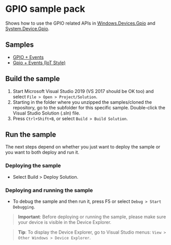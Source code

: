 # GPIO sample pack

Shows how to use the GPIO related APIs in [Windows.Devices.Gpio](http://docs.nanoframework.net/api/Windows.Devices.Gpio.html) and [System.Device.Gpio](http://docs.nanoframework.net/api/System.Device.Gpio.html).

## Samples

- [GPIO + Events](Gpio%2BEvents/)
- [Gpio + Events (IoT Style)](Gpio%2BEvents%20IoT%20Style/)

## Build the sample

1. Start Microsoft Visual Studio 2019 (VS 2017 should be OK too) and select `File > Open > Project/Solution`.
1. Starting in the folder where you unzipped the samples/cloned the repository, go to the subfolder for this specific sample. Double-click the Visual Studio Solution (.sln) file.
1. Press `Ctrl+Shift+B`, or select `Build > Build Solution`.

## Run the sample

The next steps depend on whether you just want to deploy the sample or you want to both deploy and run it.

### Deploying the sample

- Select Build > Deploy Solution.

### Deploying and running the sample

- To debug the sample and then run it, press F5 or select `Debug > Start Debugging`.

> **Important**: Before deploying or running the sample, please make sure your device is visible in the Device Explorer.

> **Tip**: To display the Device Explorer, go to Visual Studio menus: `View > Other Windows > Device Explorer`.
